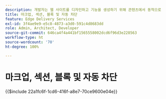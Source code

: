 ```yaml
---
description: 개발자는 웹 사이트를 디자인하고 기능을 생성하기 위해 콘텐츠에서 동적으로 렌더링되는 마크업과 DOM을 사용합니다. 마크업과 DOM은 유연하게 조작하고 스타일링할 수 있는 방식으로 구성됩니다. 동시에 기본 기능을 제공하므로 개발자는 최신 웹 사이트의 일부 측면에 대해 걱정하지 않아도 됩니다.
title: 마크업, 섹션, 블록 및 자동 차단
feature: Edge Delivery Services
exl-id: 3f4ae9e9-e5c8-4873-a3d0-591c4d8683dd
role: Admin, Architect, Developer
source-git-commit: 646ca4f4a441bf1565558002dcd6f96d3e228563
workflow-type: ht
source-wordcount: '70'
ht-degree: 100%

---
```


# 마크업, 섹션, 블록 및 자동 차단

{{$include 22a1fc6f-1cd6-416f-a8e7-70ce9600e04e}}

